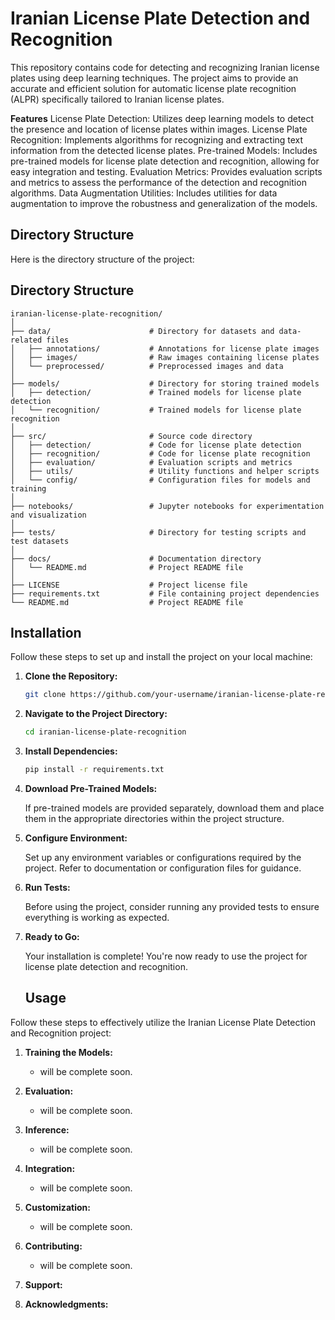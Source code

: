 # Iranian License Plate Detection and Recognition
This repository contains code for detecting and recognizing Iranian license plates using deep learning techniques. The project aims to provide an accurate and efficient solution for automatic license plate recognition (ALPR) specifically tailored to Iranian license plates.

**Features**
License Plate Detection: Utilizes deep learning models to detect the presence and location of license plates within images.
License Plate Recognition: Implements algorithms for recognizing and extracting text information from the detected license plates.
Pre-trained Models: Includes pre-trained models for license plate detection and recognition, allowing for easy integration and testing.
Evaluation Metrics: Provides evaluation scripts and metrics to assess the performance of the detection and recognition algorithms.
Data Augmentation Utilities: Includes utilities for data augmentation to improve the robustness and generalization of the models.

## Directory Structure

Here is the directory structure of the project:
## Directory Structure

```
iranian-license-plate-recognition/
│
├── data/                      # Directory for datasets and data-related files
│   ├── annotations/           # Annotations for license plate images
│   ├── images/                # Raw images containing license plates
│   └── preprocessed/          # Preprocessed images and data
│
├── models/                    # Directory for storing trained models
│   ├── detection/             # Trained models for license plate detection
│   └── recognition/           # Trained models for license plate recognition
│
├── src/                       # Source code directory
│   ├── detection/             # Code for license plate detection
│   ├── recognition/           # Code for license plate recognition
│   ├── evaluation/            # Evaluation scripts and metrics
│   ├── utils/                 # Utility functions and helper scripts
│   └── config/                # Configuration files for models and training
│
├── notebooks/                 # Jupyter notebooks for experimentation and visualization
│
├── tests/                     # Directory for testing scripts and test datasets
│
├── docs/                      # Documentation directory
│   └── README.md              # Project README file
│
├── LICENSE                    # Project license file
├── requirements.txt           # File containing project dependencies
└── README.md                  # Project README file
```

## Installation

Follow these steps to set up and install the project on your local machine:

1. **Clone the Repository:**

    ```bash
    git clone https://github.com/your-username/iranian-license-plate-recognition.git
    ```

2. **Navigate to the Project Directory:**

    ```bash
    cd iranian-license-plate-recognition
    ```

3. **Install Dependencies:**

    ```bash
    pip install -r requirements.txt
    ```

4. **Download Pre-Trained Models:**

    If pre-trained models are provided separately, download them and place them in the appropriate directories within the project structure.

5. **Configure Environment:**

    Set up any environment variables or configurations required by the project. Refer to documentation or configuration files for guidance.

6. **Run Tests:**

    Before using the project, consider running any provided tests to ensure everything is working as expected.

7. **Ready to Go:**

    Your installation is complete! You're now ready to use the project for license plate detection and recognition.




   ## Usage

Follow these steps to effectively utilize the Iranian License Plate Detection and Recognition project:

1. **Training the Models:**

    - will be complete soon.
    

2. **Evaluation:**

    - will be complete soon.
    

3. **Inference:**

    - will be complete soon.
4. **Integration:**

    - will be complete soon.

5. **Customization:**

    - will be complete soon.
    

6. **Contributing:**

    - will be complete soon.
    

7. **Support:**


8. **Acknowledgments:**

 



